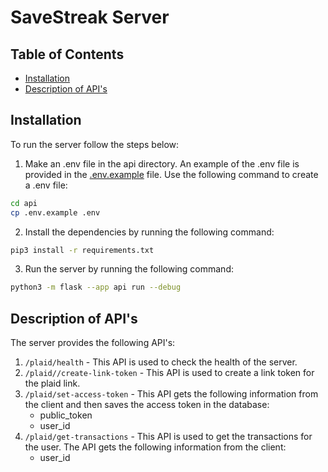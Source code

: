 # SaveStreak Server


## Table of Contents
- [Installation](#installation)
- [Description of API's](#description-of-apis)

## Installation
To run the server follow the steps below:
1. Make an .env file in the api directory. An example of the .env file is provided in the [.env.example](./api/.env.example) file. Use the following command to create a .env file:
```bash
cd api
cp .env.example .env
```
2. Install the dependencies by running the following command:
```bash
pip3 install -r requirements.txt
```
3. Run the server by running the following command:
```bash
python3 -m flask --app api run --debug
```

## Description of API's
The server provides the following API's:
1. `/plaid/health` - This API is used to check the health of the server.
2. `/plaid//create-link-token` - This API is used to create a link token for the plaid link.
3. `/plaid/set-access-token` - This API gets the following information from the client and then saves the access token in the database:
    - public_token
    - user_id
4. `/plaid/get-transactions` - This API is used to get the transactions for the user. The API gets the following information from the client:
    - user_id
